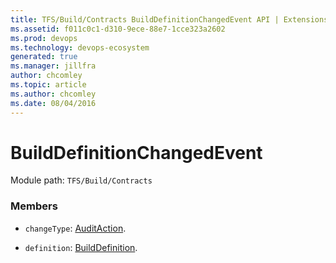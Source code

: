 ```yaml
---
title: TFS/Build/Contracts BuildDefinitionChangedEvent API | Extensions for Azure DevOps Services
ms.assetid: f011c0c1-d310-9ece-88e7-1cce323a2602
ms.prod: devops
ms.technology: devops-ecosystem
generated: true
ms.manager: jillfra
author: chcomley
ms.topic: article
ms.author: chcomley
ms.date: 08/04/2016
---
```


# BuildDefinitionChangedEvent

Module path: `TFS/Build/Contracts`


### Members

* `changeType`: [AuditAction](./AuditAction.md). 

* `definition`: [BuildDefinition](./BuildDefinition.md). 

